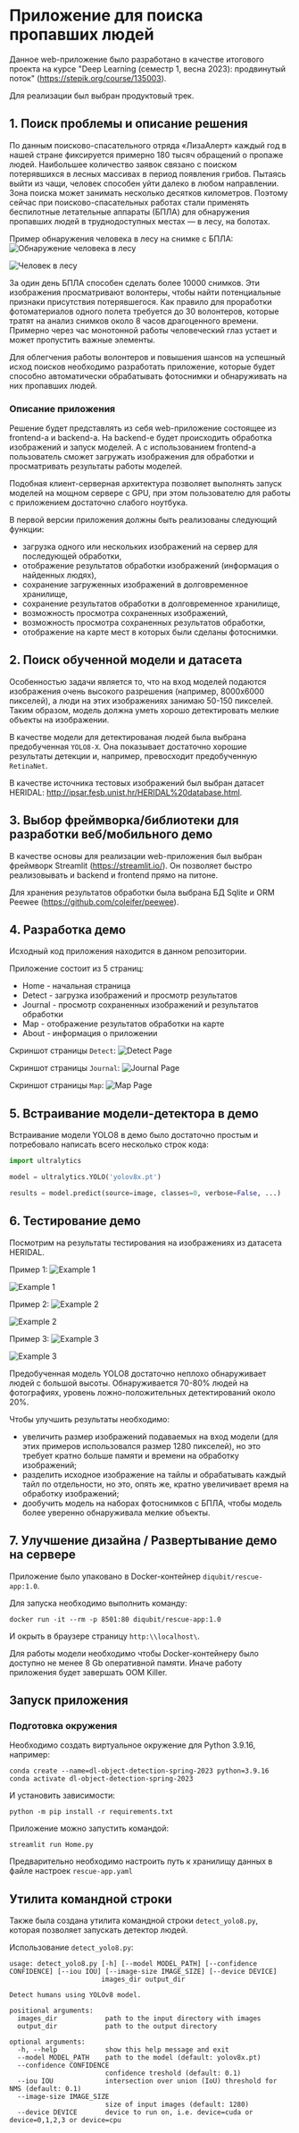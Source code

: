 # Приложение для поиска пропавших людей

Данное web-приложение было разработано в качестве итогового проекта на курсе "Deep Learning (семестр 1, весна 2023): продвинутый поток" (https://stepik.org/course/135003).

Для реализации был выбран продуктовый трек.

## 1. Поиск проблемы и описание решения

По данным поисково-спасательного отряда «ЛизаАлерт» каждый год в нашей стране фиксируется
примерно 180 тысяч обращений о пропаже людей. Наибольшее количество заявок связано с поиском
потерявшихся в лесных массивах в период появления грибов. Пытаясь выйти из чащи, человек способен
уйти далеко в любом направлении. Зона поиска может занимать несколько десятков километров.
Поэтому сейчас при поисково-спасательных работах стали применять беспилотные летательные аппараты (БПЛА) для обнаружения пропавших людей в труднодоступных местах — в лесу, на болотах.

Пример обнаружения человека в лесу на снимке с БПЛА:
![Обнаружение человека в лесу](images/example1.jpg "Обнаружение человека в лесу")

![Человек в лесу](images/example1-detected.jpg "Человек в лесу")

За один день БПЛА способен сделать более 10000 снимков. Эти изображения просматривают
волонтеры, чтобы найти потенциальные признаки присутствия потерявшегося. Как правило для
проработки фотоматериалов одного полета требуется до 30 волонтеров, которые тратят на анализ снимков
около 8 часов драгоценного времени. Примерно через час монотонной работы человеческий глаз устает
и может пропустить важные элементы.

Для облегчения работы волонтеров и повышения шансов на успешный исход поисков
необходимо разработать приложение, которые будет способно автоматически обрабатывать фотоснимки и обнаруживать на них пропавших людей.

### Описание приложения

Решение будет представлять из себя web-приложение состоящее из frontend-а и backend-а. На backend-е будет происходить обработка изображений и запуск моделей. А с использованием frontend-а пользователь сможет загружать изображения для обработки и просматривать результаты работы моделей.

Подобная клиент-серверная архитектура позволяет выполнять запуск моделей на мощном сервере с GPU, при этом пользователю для работы с приложением достаточно слабого ноутбука.

В первой версии приложения должны быть реализованы следующий функции:
- загрузка одного или нескольких изображений на сервер для последующей обработки,
- отображение результатов обработки изображений (информация о найденных людях),
- сохранение загруженных изображений в долговременное хранилище,
- сохранение результатов обработки в долговременное хранилище,
- возможность просмотра сохраненных изображений,
- возможность просмотра сохраненных результатов обработки,
- отображение на карте мест в которых были сделаны фотоснимки.

## 2. Поиск обученной модели и датасета

Особенностью задачи является то, что на вход моделей подаются изображения очень высокого разрешения (например, 8000x6000 пикселей), а люди на этих изображениях занимаю 50-150 пикселей. Таким образом, модель должна уметь хорошо детектировать мелкие объекты на изображении.

В качестве модели для детектированая людей была выбрана предобученная `YOLO8-X`. Она показывает достаточно хорошие результаты детекции и, например, превосходит предобученную `RetinaNet`.

В качестве источника тестовых изображений был выбран датасет HERIDAL: http://ipsar.fesb.unist.hr/HERIDAL%20database.html.

## 3. Выбор фреймворка/библиотеки для разработки веб/мобильного демо

В качестве основы для реализации web-приложения был выбран фреймворк Streamlit (https://streamlit.io/). Он позволяет быстро реализовывать и backend и frontend прямо на питоне.

Для хранения результатов обработки была выбрана БД Sqlite и ORM Peewee (https://github.com/coleifer/peewee).

## 4. Разработка демо

Исходный код приложения находится в данном репозитории.

Приложение состоит из 5 страниц:
- Home - начальная страница
- Detect - загрузка изображений и просмотр результатов
- Journal - просмотр сохраненных изображений и результатов обработки
- Map - отображение результатов обработки на карте
- About - информация о приложении

Скриншот страницы `Detect`:
![Detect Page](images/page_detect.jpg "Detect Page")

Скриншот страницы `Journal`:
![Journal Page](images/page_journal.jpg "Journal Page")

Скриншот страницы `Map`:
![Map Page](images/page_map.jpg "Map Page")

## 5. Встраивание модели-детектора в демо

Встраивание модели YOLO8 в демо было достаточно простым и потребовало написать всего несколько строк кода:

```Python
import ultralytics

model = ultralytics.YOLO('yolov8x.pt')

results = model.predict(source=image, classes=0, verbose=False, ...)
```

## 6. Тестирование демо

Посмотрим на результаты тестирования на изображениях из датасета HERIDAL.

Пример 1:
![Example 1](images/result1.jpg "Example 1")

![Example 1](images/result1-detect.jpg "Example 1")

Пример 2:
![Example 2](images/result2.jpg "Example 2")

![Example 2](images/result2-detect.jpg "Example 2")

Пример 3:
![Example 3](images/result3.jpg "Example 3")

![Example 3](images/result3-detect.jpg "Example 3")

Предобученная модель YOLO8 достаточно неплохо обнаруживает людей с большой высоты. Обнаруживается 70-80% людей на фотографиях, уровень ложно-положительных детектирований около 20%.

Чтобы улучшить результаты необходимо:
- увеличить размер изображений подаваемых на вход модели (для этих примеров использовался размер 1280 пикселей), но это требует кратно больше памяти и времени на обработку изображений;
- разделить исходное изображение на тайлы и обрабатывать каждый тайл по отдельности, но это, опять же, кратно увеличивает время на обработку изображений;
- дообучить модель на наборах фотоснимков с БПЛА, чтобы модель более уверенно обнаруживала мелкие объекты.

## 7. Улучшение дизайна / Развертывание демо на сервере

Приложение было упаковано в Docker-контейнер `diqubit/rescue-app:1.0`.

Для запуска необходимо выполнить команду:
```
docker run -it --rm -p 8501:80 diqubit/rescue-app:1.0
```

И окрыть в браузере страницу `http:\\localhost\`.

Для работы модели необходимо чтобы Docker-контейнеру было доступно не менее 8 Gb оперативной памяти. Иначе работу приложения будет завершать OOM Killer.

## Запуск приложения

### Подготовка окружения

Необходимо создать виртуальное окружение для Python 3.9.16, например:
```
conda create --name=dl-object-detection-spring-2023 python=3.9.16
conda activate dl-object-detection-spring-2023
```

И установить зависимости:
```
python -m pip install -r requirements.txt
```

Приложение можно запустить командой:
```
streamlit run Home.py
```

Предварительно необходимо настроить путь к хранилищу данных в файле настроек `rescue-app.yaml`

## Утилита командной строки

Также была создана утилита командной строки `detect_yolo8.py`, которая позволяет запускать детектор людей.

Использование `detect_yolo8.py`:
```
usage: detect_yolo8.py [-h] [--model MODEL_PATH] [--confidence CONFIDENCE] [--iou IOU] [--image-size IMAGE_SIZE] [--device DEVICE]
                       images_dir output_dir

Detect humans using YOLOv8 model.

positional arguments:
  images_dir            path to the input directory with images
  output_dir            path to the output directory

optional arguments:
  -h, --help            show this help message and exit
  --model MODEL_PATH    path to the model (default: yolov8x.pt)
  --confidence CONFIDENCE
                        confidence treshold (default: 0.1)
  --iou IOU             intersection over union (IoU) threshold for NMS (default: 0.1)
  --image-size IMAGE_SIZE
                        size of input images (default: 1280)
  --device DEVICE       device to run on, i.e. device=cuda or device=0,1,2,3 or device=cpu
```
